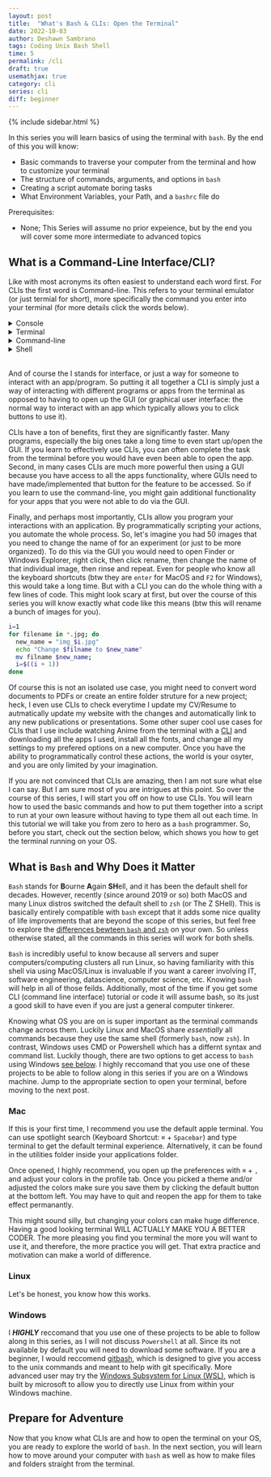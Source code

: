 ```yaml
---
layout: post
title:  "What's Bash & CLIs: Open the Terminal"
date: 2022-10-03
author: Deshawn Sambrano
tags: Coding Unix Bash Shell
time: 5
permalink: /cli
draft: true
usemathjax: true
category: cli
series: cli
diff: beginner
---
```


{% include sidebar.html %}

<section class="takeaways series">

In this series you will learn basics of using the terminal with `bash`. By the end of this you will know:
- Basic commands to traverse your computer from the terminal and how to customize your terminal
- The structure of commands, arguments, and options in `bash`
- Creating a script automate boring tasks
- What Environment Variables, your Path, and a `bashrc` file do

Prerequisites:
- None; This Series will assume no prior expeience, but by the end you will cover some more intermediate to advanced topics

</section>

## What is a Command-Line Interface/CLI?

<!-- excerpt-start -->

Like with most acronyms its often easiest to understand each word first.
For CLIs the first word is Command-line.
This refers to your terminal emulator (or just termial for short), more specifically the command you enter into your terminal (for more details click the words below).
<!-- excerpt-end -->
<details markdown=0>
	<summary>Console</summary>
	<p>
		A console is a physical terminal, which you probably have never seen before. You might hear it in code/tech circles, but almost always they are refering to the terminal/terminal emulator.
	</p>
</details>
<details markdown=0>
	<summary>Terminal</summary>
	<p>
		A Terminal Emulator or terminal for short emulates a console so that you can interface with the computer with the command-line. Modern terminals have a plethora of upgrades compared to days past such as customization history settings, mouse features, etc.
	</p>
</details>
<details markdown=0>
	<summary>Command-line</summary>
	<p>
		The command-line is the area to the right of your command-prompt (by default its <code>$</code>). This is where you actually enter the command that you wish to be executed by the terminal.
	</p>
</details>
<details markdown=0>
	<summary>Shell</summary>
	<p>
		The shell is the command-line interpreter, in other words its the language you use on the command-line. The most common example of course is <code>bash</code>, but <code>zsh</code> is super popular since it is now the default for MacOS and many Linux Distros.
	</p>
</details>
<br>

And of course the I stands for interface, or just a way for someone to interact with an app/program.
So putting it all together a CLI is simply just a way of interacting with different programs or apps from the terminal as opposed to having to open up the GUI (or graphical user interface: the normal way to interact with an app which typically allows you to click buttons to use it).


CLIs have a ton of benefits, first they are significantly faster.
Many programs, especially the big ones take a long time to even start up/open the GUI.
If you learn to effectively use CLIs, you can often complete the task from the terminal before you would have even been able to open the app.
Second, in many cases CLIs are much more powerful then using a GUI because you have access to all the apps functionality, where GUIs need to have made/implemented that button for the feature to be accessed. So if you learn to use the command-line, you might gain additional functionality for your apps that you were not able to do via the GUI.

Finally, and perhaps most importantly, CLIs allow you program your interactions with an application.
By programmatically scripting your actions, you automate the whole process.
So, let's imagine you had 50 images that you need to change the name of for an experiment (or just to be more organized).
To do this via the GUI you would need to open Finder or Windows Explorer, right click, then click rename, then change the name of that individual image, then rinse and repeat. Even for people who know all the keyboard shortcuts (btw they are `enter` for MacOS and `F2` for Windows), this would take a long time.
But with a CLI you can do the whole thing with a few lines of code.
This might look scary at first, but over the course of this series you will know exactly what code like this means (btw this will rename a bunch of images for you).

```bash
i=1
for filename in *.jpg; do
  new_name = "img_$i.jpg"
  echo "Change $filname to $new_name"
  mv filname $new_name;
  i=$((i + 1))
done
```

Of course this is not an isolated use case, you might need to convert word documents to PDFs or create an entire folder struture for a new project; heck, I even use CLIs to check everytime I update my CV/Resume to autmatically update my website with the changes and automatically link to any new publications or presentations.
Some other super cool use cases for CLIs that I use include watching Anime from the terminal with a [CLI][anime-terminal] and downloading all the apps I used, install all the fonts, and change all my settings to my prefered options on a new computer. Once you have the ability to programmatically control these actions, the world is your osyter, and you are only limited by your imagination.

If you are not convinced that CLIs are amazing, then I am not sure what else I can say.
But I am sure most of you are intrigues at this point.
So over the course of this series, I will start you off on how to use CLIs.
You will learn how to used the basic commands and how to put them together into a script to run at your own leasure without having to type them all out each time.
In this tutorial we will take you from zero to hero as a `bash` programmer.
So, before you start, check out the section below, which shows you how to get the terminal running on your OS.


## What is `Bash` and Why Does it Matter

<!-- excerpt-start -->

<!-- `Bash` is a shell, or the language used on your terminal.
In other words, `bash` is the way you interact with your computer through the terminal without the need for a GUI. -->
`Bash` stands for **B**ourne **A**gain **SH**ell, and it has been the default shell for decades.
However, recently (since around 2019 or so) both MacOS and many Linux distros switched the default shell to `zsh` (or The Z SHell).
This is basically entirely compatible with <!-- excerpt-end -->`bash` except that it adds some nice quality of life improvements that are beyond the scope of this series, but feel free to explore the [differences bewteen `bash` and `zsh`][shelldiff] on your own.
So unless otherwise stated, all the commands in this series will work for both shells.

<!-- excerpt-end -->

`Bash` is incredibly useful to know because all servers and super computers/computing clusters all run Linux, so having familiarity with this shell via using MacOS/Linux is invaluable if you want a career involving IT, software engineering, datascience, computer science, etc.
Knowing `bash` will help in all of those feilds.
Additionally, most of the time if you get some CLI (command line interface) tutorial or code it will assume bash, so its just a good skill to have even if you are just a general computer tinkerer.


Knowing what OS you are on is super important as the terminal commands change across them.
Luckily Linux and MacOS share *essentially* all commands because they use the same shell (formerly `bash`, now `zsh`).
In contrast, Windows uses CMD or Powershell which has a differnt syntax and command list.
Luckily though, there are two options to get access to `bash` using Windows [see below][windowbash].
I highly reccomand that you use one of these projects to be able to follow along in this series if you are on a Windows machine.
Jump to the appropriate section to open your terminal, before moving to the next post.

### Mac

If this is your first time, I recommend you use the default apple terminal. You can use spotlight search (Keyboard Shortcut: `⌘` + `Spacebar`) and type terminal to get the default terminal experience. Alternatively, it can be found in the utilities folder inside your applications folder.

Once opened, I highly recommend, you open up the preferences with `⌘` + `,` and adjust your colors in the profile tab.
Once you picked a theme and/or adjusted the colors make sure you save them by clicking the default button at the bottom left.
You may have to quit and reopen the app for them to take effect permanantly.

This might sound silly, but changing your colors can make huge difference.
Having a good looking terminal WILL ACTUALLY MAKE YOU A BETTER CODER.
The more pleasing you find you terminal the more you will want to use it, and therefore, the more practice you will get.
That extra practice and motivation can make a world of difference.

### Linux

Let's be honest, you know how this works.

### Windows

I ***HIGHLY*** reccomand that you use one of these projects to be able to follow along in this series, as I will not discuss `Powershell` at all.
Since its not available by default you will need to download some software.
If you are a beginner, I would reccomend [gitbash][], which is designed to give you access to the unix commands and meant to help with git specifically.
More advanced user may try the [Windows Subsystem for Linux (WSL)][wsl], which is built by microsoft to allow you to directly use Linux from within your Windows machine.


## Prepare for Adventure

Now that you know what CLIs are and how to open the terminal on your OS, you are ready to explore the world of `bash`.
In the next section, you will learn how to move around your computer with `bash` as well as how to make files and folders straight from the terminal.

<!-- So, let's imagine you had 10 word documents that you wanted to convert to PDFs.
To do this via a GUI you would need to open each up, go to the file tab, click save as, then change the format, then click PDF, then change the name if applicable -->

[wsl]: https://learn.microsoft.com/en-us/windows/wsl/install "Windows Subsystem for Linux"
[shelldiff]: https://linuxhint.com/differences_between_bash_zsh/ "Differences between Bash and ZSH"
[munix]: https://github.com/ibraheemdev/modern-unix "Modern Unix"
[gitbash]: https://gitforwindows.org/ "Git for Windows"
[iTerm2]: https://iterm2.com/ "iTerm2: Terminal Emulator for MacOS"
[ohmyzsh]: https://ohmyz.sh/ "Oh My Zsh: Prettify you Terminal"
[bash-structure]: #the-form-of-commands "The Structure of a Bash Command"
[anime-terminal]: https://github.com/whoisYoges/anime-terminal "CLI: Anime from your Terminal"
[windowbash]: #windows
[ahead]: #prepare-for-adventure
